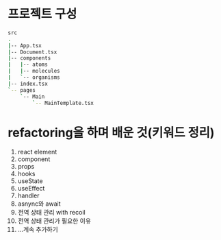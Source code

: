 # 프로젝트 구성

```bash
src
.
|-- App.tsx
|-- Document.tsx
|-- components
|   |-- atoms
|   |-- molecules
|   `-- organisms
|-- index.tsx
`-- pages
    `-- Main
        `-- MainTemplate.tsx
```

# refactoring을 하며 배운 것(키워드 정리)

1. react element
2. component
3. props
4. hooks
5. useState
6. useEffect
8. handler 
9. asnync와 await
10. 전역 상태 관리 with recoil
11. 전역 상태 관리가 필요한 이유 
12. ...계속 추가하기
